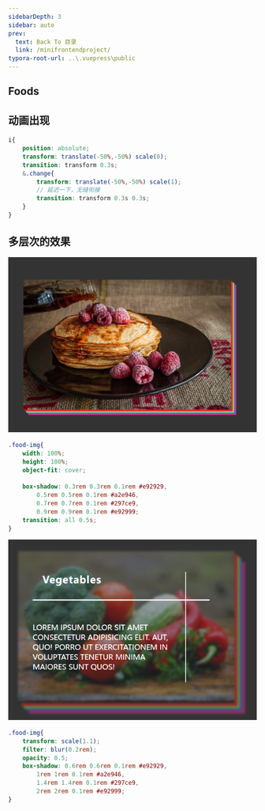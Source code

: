 ```yaml
---
sidebarDepth: 3
sidebar: auto
prev:
  text: Back To 目录
  link: /minifrontendproject/
typora-root-url: ..\.vuepress\public
---
```




## Foods





## 动画出现

```scss
i{
    position: absolute;
    transform: translate(-50%,-50%) scale(0);
    transition: transform 0.3s;
    &.change{
        transform: translate(-50%,-50%) scale(1);
        // 延迟一下，无缝衔接
        transition: transform 0.3s 0.3s;
    }
}
```



## 多层次的效果

![image-20220921195142152](/images/minifrontendproject/image-20220921195142152.png)

```scss
.food-img{
    width: 100%;
    height: 100%;
    object-fit: cover;

    box-shadow: 0.3rem 0.3rem 0.1rem #e92929, 
        0.5rem 0.5rem 0.1rem #a2e946,
        0.7rem 0.7rem 0.1rem #297ce9, 
        0.9rem 0.9rem 0.1rem #e92999;
    transition: all 0.5s;
}
```

![image-20220921195931535](/images/minifrontendproject/image-20220921195931535.png)

```scss
.food-img{
    transform: scale(1.1);
    filter: blur(0.2rem);
    opacity: 0.5;
    box-shadow: 0.6rem 0.6rem 0.1rem #e92929, 
        1rem 1rem 0.1rem #a2e946,
        1.4rem 1.4rem 0.1rem #297ce9, 
        2rem 2rem 0.1rem #e92999;
}
```

